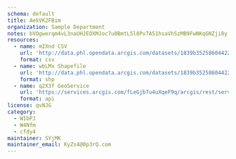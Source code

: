 ```yaml
---
schema: default
title: AekVK2FBim 
organization: Sample Department 
notes: bVOgwerqm4vL3naUHJEOXMJoc7u0BmtL5l8Pv7A51hsaVhSzMB9FwNKqGNZji8y gr2xITFQCjcTtRik6W1bZY3624pEYsD9knSK 
resources:
  - name: mIXnd CSV
    url: 'http://data.phl.opendata.arcgis.com/datasets/1839b35258604422b0b520cbb668df0d_0.csv'
    format: csv
  - name: wbLMx Shapefile
    url: 'http://data.phl.opendata.arcgis.com/datasets/1839b35258604422b0b520cbb668df0d_0.zip'
    format: shp
  - name: q2X3f GeoService
    url: 'https://services.arcgis.com/fLeGjb7u4uXqeF9q/arcgis/rest/services/Air_Monitoring_Stations/FeatureServer/0/query'
    format: api
license: qvNJG 
category:
  - WIbPJ 
  - W4Nfm 
  - cfdy4 
maintainer: SYjMK  
maintainer_email: KyZs4@0p3rQ.com
---
```

